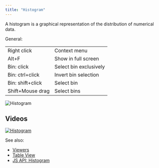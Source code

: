 ```yaml
---
title: "Histogram"
---
```


A histogram is a graphical representation of the distribution of numerical data.

General:

|                  |                        |
|------------------|------------------------|
| Right click      | Context menu           |
| Alt+F            | Show in full screen    |
| Bin: click       | Select bin exclusively |
| Bin: ctrl+click  | Invert bin selection   |
| Bin: shift+click | Select bin             |
| Shift+Mouse drag | Select bins            |

![Histogram](../../uploads/gifs/histogram.gif "Histogram")

## Videos

[![Histogram](../../uploads/youtube/visualizations2.png "Open on Youtube")](https://www.youtube.com/watch?v=7MBXWzdC0-I&t=485s)

See also:

* [Viewers](../viewers/viewers.md)
* [Table View](../../datagrok/navigation/table-view.md)
* [JS API: Histogram](https://public.datagrok.ai/js/samples/ui/viewers/types/histogram)
